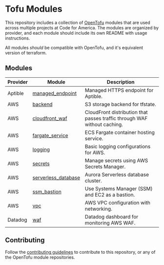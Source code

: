 # Tofu Modules

This repository includes a collection of [OpenTofu] modules that are used across
multiple projects at Code for America. The modules are organized by provider,
and each module should include its own README with usage instructions.

All modules _should_ be compatible with OpenTofu, and it's equivalent version of
terraform.

## Modules

| Provider | Module                                         | Description                                                              |
|----------|------------------------------------------------|--------------------------------------------------------------------------|
| Aptible  | [managed_endpoint][aptible-managed-endpoint]   | Managed HTTPS endpoint for Aptible.                                      |
| AWS      | [backend][aws-backend]                         | S3 storage backend for tfstate.                                          |
| AWS      | [cloudfront_waf][aws-cloudfront-waf]           | CloudFront distribution that passes traffic through WAF without caching. |
| AWS      | [fargate_service][aws-fargate_service]         | ECS Fargate container hosting service.                                   |
| AWS      | [logging][aws-logging]                         | Basic logging configurations for AWS.                                    |
| AWS      | [secrets][aws-secrets]                         | Manage secrets using AWS Secrets Manager.                                |
| AWS      | [serverless_database][aws-serverless-database] | Aurora Serverless database cluster.                                      |
| AWS      | [ssm_bastion][aws-ssm-bastion]                 | Use Systems Manager (SSM) and EC2 as a bastion.                          |
| AWS      | [vpc][aws-vpc]                                 | AWS VPC configuration with networking.                                   |
| Datadog  | [waf][datadog-waf]                             | Datadog dashboard for monitoring AWS WAF.                                |

## Contributing

Follow the [contributing guidelines][contributing] to contribute to this
repository, or any of the OpenTofu module repositories.

[aptible-managed-endpoint]: https://github.com/codeforamerica/tofu-modules-aws-cloudfront-waf
[aws-backend]: https://github.com/codeforamerica/tofu-modules-aws-backend
[aws-cloudfront-waf]: https://github.com/codeforamerica/tofu-modules-aws-cloudfront-waf
[aws-fargate_service]: https://github.com/codeforamerica/tofu-modules-aws-fargate-service
[aws-logging]: https://github.com/codeforamerica/tofu-modules-aws-logging
[aws-secrets]: https://github.com/codeforamerica/tofu-modules-aws-secrets
[aws-serverless-database]: https://github.com/codeforamerica/tofu-modules-aws-serverless-database
[aws-ssm-bastion]: https://github.com/codeforamerica/tofu-modules-aws-ssm-bastion
[aws-vpc]: https://github.com/codeforamerica/tofu-modules-aws-vpc
[contributing]: CONTRIBUTING.md
[datadog-waf]: https://github.com/codeforamerica/tofu-modules-datadog-waf
[opentofu]: https://opentofu.org/
[terraform]: https://www.terraform.io/
